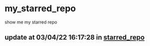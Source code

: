 # my_starred_repo
show me my starred repo

update at 03/04/22 16:17:28 in [starred_repo](./index.html)
---


